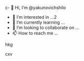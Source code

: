 c- 👋 Hi, I’m @yakunovichshilo
- 👀 I’m interested in ...2
- 🌱 I’m currently learning ...
- 💞️ I’m looking to collaborate on ...
- 📫 How to reach me ...

<!---
yakunovichshilo/yakunovichshilo is a ✨ special ✨ repository because its `README.md` (this file) appears on your GitHub profile.
You can click the Preview link to take a look at your changes.
--->hkg
cxv
